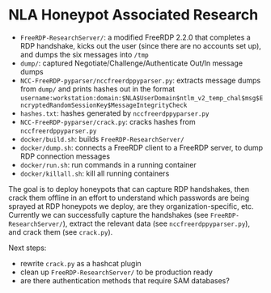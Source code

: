 # NLA Honeypot Associated Research

* `FreeRDP-ResearchServer/`: a modified FreeRDP 2.2.0 that completes a RDP handshake, kicks out the user (since there are no accounts set up), and dumps the six messages into `/tmp`
* `dump/`: captured Negotiate/Challenge/Authenticate Out/In message dumps
* `NCC-FreeRDP-pyparser/nccfreerdppyparser.py`: extracts message dumps from `dump/` and prints hashes out in the format `username:workstation:domain:$NLA$UserDomain$ntlm_v2_temp_chal$msg$EncryptedRandomSessionKey$MessageIntegrityCheck`
* `hashes.txt`: hashes generated by `nccfreerdppyparser.py`
* `NCC-FreeRDP-pyparser/crack.py`: cracks hashes from `nccfreerdppyparser.py`
* `docker/build.sh`: builds `FreeRDP-ResearchServer/`
* `docker/dump.sh`: connects a FreeRDP client to a FreeRDP server, to dump RDP connection messages
* `docker/run.sh`: run commands in a running container
* `docker/killall.sh`: kill all running containers

The goal is to deploy honeypots that can capture RDP handshakes, then crack them offline in an effort to understand which passwords are being sprayed at RDP honeypots we deploy, are they organization-specific, etc. Currently we can successfully capture the handshakes (see `FreeRDP-ResearchServer/`), extract the relevant data (see `nccfreerdppyparser.py`), and crack them (see `crack.py`).

Next steps:

* rewrite `crack.py` as a hashcat plugin
* clean up `FreeRDP-ResearchServer/` to be production ready
* are there authentication methods that require SAM databases?
